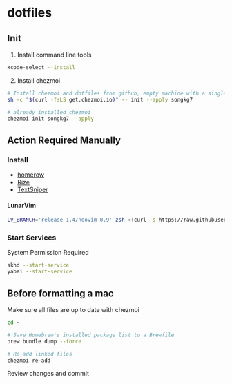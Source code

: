# dotfiles

## Init

1. Install command line tools

```bash
xcode-select --install
```

2. Install chezmoi

```bash
# Install chezmoi and dotfiles from github, empty machine with a single command
sh -c "$(curl -fsLS get.chezmoi.io)" -- init --apply songkg7
```

```bash
# already installed chezmoi
chezmoi init songkg7 --apply
```

## Action Required Manually

### Install

- [homerow](https://www.homerow.app/)
- [Rize](https://rize.io/)
- [TextSniper]()

#### LunarVim

```bash
LV_BRANCH='release-1.4/neovim-0.9' zsh <(curl -s https://raw.githubusercontent.com/LunarVim/LunarVim/release-1.3/neovim-0.9/utils/installer/install.sh)
```

### Start Services

System Permission Required

```bash
skhd --start-service
yabai --start-service
```

## Before formatting a mac

Make sure all files are up to date with chezmoi

```bash
cd ~

# Save Homebrew's installed package list to a Brewfile
brew bundle dump --force

# Re-add linked files
chezmoi re-add
```

Review changes and commit
